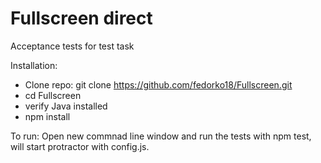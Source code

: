 # Fullscreen direct
Acceptance tests for test task 

Installation:
- Clone repo: git clone https://github.com/fedorko18/Fullscreen.git
- cd Fullscreen
- verify Java installed
- npm install

To run:
Open new commnad line window and run the tests with npm test, will start protractor with config.js.
